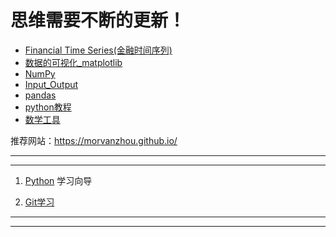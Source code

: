 # 思维需要不断的更新！

- [Financial Time Series(金融时间序列)](https://github.com/SynMind/MyStudy/blob/master/content/pandas/pandas.md)
- [数据的可视化_matplotlib](https://github.com/SynMind/MyStudy/blob/master/content/matplotlib/matplotlib.md)
- [NumPy](http://www.cnblogs.com/q735613050/p/7496159.html)
- [Input_Output](https://github.com/SynMind/MyStudy/blob/master/content/Input_Output/Input_Output.md)
- [pandas](https://github.com/SynMind/MyStudy/blob/master/content/pandas/pandas.md)
- [python教程](https://github.com/q735613050/Python)
- [数学工具](https://github.com/SynMind/MyStudy/blob/master/content/Math_Tools/Math_Tools.md)

推荐网站：https://morvanzhou.github.io/
















---
---

1. [Python](https://github.com/q735613050/Python) 学习向导

2. [Git学习](https://github.com/Xiner-Git-Learning/GithubLearn)

---
---
